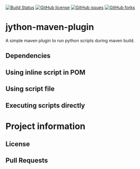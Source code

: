 [![Build Status](https://travis-ci.org/juergen-rocks/jython-maven-plugin.svg?branch=master)](https://travis-ci.org/juergen-rocks/jython-maven-plugin)
[![GitHub license](https://img.shields.io/badge/license-Apache%202-blue.svg)](https://raw.githubusercontent.com/juergen-rocks/jython-maven-plugin/master/LICENSE)
[![GitHub issues](https://img.shields.io/github/issues/juergen-rocks/jython-maven-plugin.svg)](https://github.com/juergen-rocks/jython-maven-plugin/issues)
[![GitHub forks](https://img.shields.io/github/forks/juergen-rocks/jython-maven-plugin.svg)](https://github.com/juergen-rocks/jython-maven-plugin/network)

# jython-maven-plugin

A simple maven plugin to run python scripts during maven build.

## Dependencies

## Using inline script in POM

## Using script file

## Executing scripts directly

# Project information

## License

## Pull Requests